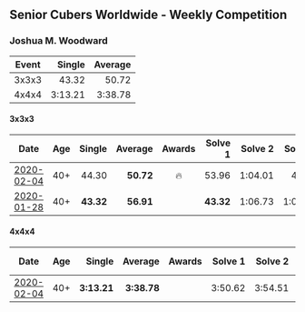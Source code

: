 ## Senior Cubers Worldwide - Weekly Competition
### Joshua M. Woodward

| Event | Single | Average |
| -- | --: | --: |
| 3x3x3 | 43.32 | 50.72 |
| 4x4x4 | 3:13.21 | 3:38.78 |

#### 3x3x3

| Date | Age | Single | Average | Awards | Solve 1 | Solve 2 | Solve 3 | Solve 4 | Solve 5 | Video |
| :--: | :--: | --: | --: | :--: | --: | --: | --: | --: | --: | :-- |
| [2020-02-04](../3x3x3/2020-02-04.md) | 40+ | 44.30 | **50.72** | 🔥 | 53.96 | 1:04.01 | 44.30 | 53.65 | 44.56 | [Link](https://www.facebook.com/joshua.m.woodward.9/videos/10157593929510342/) |
| [2020-01-28](../3x3x3/2020-01-28.md) | 40+ | **43.32** | **56.91** |  | **43.32** | 1:06.73 | 1:00.69 | - | - | [Link](https://www.facebook.com/joshua.m.woodward.9/videos/10157583486955342/) |


#### 4x4x4

| Date | Age | Single | Average | Awards | Solve 1 | Solve 2 | Solve 3 | Solve 4 | Solve 5 | Video |
| :--: | :--: | --: | --: | :--: | --: | --: | --: | --: | --: | :-- |
| [2020-02-04](../4x4x4/2020-02-04.md) | 40+ | **3:13.21** | **3:38.78** |  | 3:50.62 | 3:54.51 | **3:13.21** | - | - | [Link](https://www.facebook.com/joshua.m.woodward.9/videos/10157599917355342/) |


<!-- Global site tag (gtag.js) - Google Analytics -->
<script async src="https://www.googletagmanager.com/gtag/js?id=UA-86348435-3"></script>
<script>window.dataLayer = window.dataLayer || []; function gtag() {dataLayer.push(arguments);} gtag('js', new Date()); gtag('config', 'UA-86348435-3');</script>
